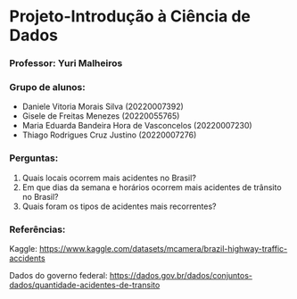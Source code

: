 # Projeto-Introdução à Ciência de Dados
### Professor: Yuri  Malheiros

### Grupo de alunos: 
* Daniele Vitoria Morais Silva (20220007392)
* Gisele de Freitas Menezes (20220055765)
* Maria Eduarda Bandeira Hora de Vasconcelos (20220007230)
* Thiago Rodrigues Cruz Justino (20220007276)


### Perguntas:
1) Quais locais ocorrem mais acidentes no Brasil?
2) Em que dias da semana e horários ocorrem mais acidentes de trânsito no Brasil?
3) Quais foram os tipos de acidentes mais recorrentes?

### Referências:
Kaggle: https://www.kaggle.com/datasets/mcamera/brazil-highway-traffic-accidents


Dados do governo federal: https://dados.gov.br/dados/conjuntos-dados/quantidade-acidentes-de-transito

